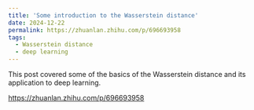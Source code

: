 ```yaml
---
title: 'Some introduction to the Wasserstein distance'
date: 2024-12-22
permalink: https://zhuanlan.zhihu.com/p/696693958
tags:
  - Wasserstein distance
  - deep learning
---
```


This post covered some of the basics of the Wasserstein distance and its application to deep learning.

https://zhuanlan.zhihu.com/p/696693958

